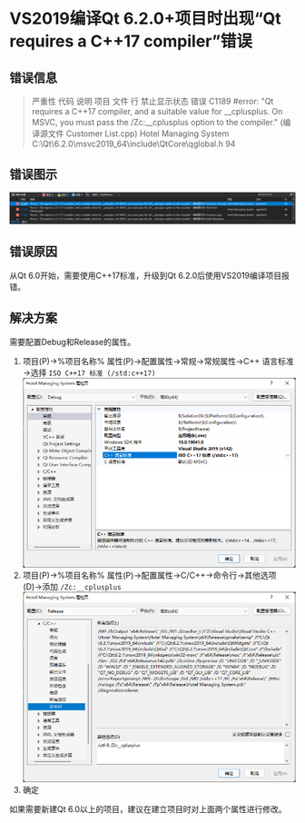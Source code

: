 # VS2019编译Qt 6.2.0+项目时出现“Qt requires a C++17 compiler”错误

## 错误信息

> 严重性    代码    说明    项目    文件    行  禁止显示状态
> 错误  C1189   #error:  "Qt requires a C++17 compiler, and a suitable value for __cplusplus. On MSVC, you must pass the /Zc:__cplusplus option to the compiler." (编译源文件 Customer List.cpp)  Hotel Managing System   C:\Qt\6.2.0\msvc2019_64\include\QtCore\qglobal.h    94

## 错误图示

![错误图示](../../图片/VS2019编译Qt6.2.0+项目时出现“QtrequiresaC++17compiler”错误错误图示.png "错误图示")

## 错误原因

从Qt 6.0开始，需要使用C++17标准，升级到Qt 6.2.0后使用VS2019编译项目报错。

## 解决方案

需要配置Debug和Release的属性。

1. 项目(P)→%项目名称% 属性(P)→配置属性→常规→常规属性→C++ 语言标准→选择 `ISO C++17 标准 (/std:c++17)`![错误图示](../../图片/VS2019编译Qt6.2.0+项目时出现“QtrequiresaC++17compiler”错误步骤一.png "错误图示")
2. 项目(P)→%项目名称% 属性(P)→配置属性→C/C++→命令行→其他选项(D)→添加 `/Zc:__cplusplus`![错误图示](../../图片/VS2019编译Qt6.2.0+项目时出现“QtrequiresaC++17compiler”错误步骤二.png "错误图示")
3. 确定

如果需要新建Qt 6.0以上的项目，建议在建立项目时对上面两个属性进行修改。
